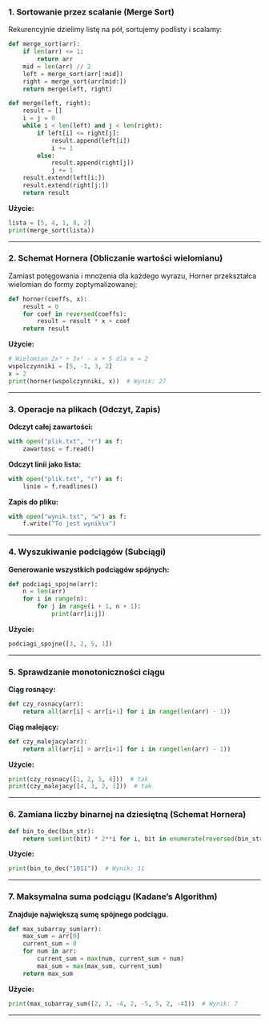 ### **1. Sortowanie przez scalanie (Merge Sort)**  
Rekurencyjnie dzielimy listę na pół, sortujemy podlisty i scalamy:  
```python
def merge_sort(arr):
    if len(arr) <= 1:
        return arr
    mid = len(arr) // 2
    left = merge_sort(arr[:mid])
    right = merge_sort(arr[mid:])
    return merge(left, right)

def merge(left, right):
    result = []
    i = j = 0
    while i < len(left) and j < len(right):
        if left[i] <= right[j]:
            result.append(left[i])
            i += 1
        else:
            result.append(right[j])
            j += 1
    result.extend(left[i:])
    result.extend(right[j:])
    return result
```

**Użycie:**
```python
lista = [5, 4, 1, 8, 2]
print(merge_sort(lista))
```

---

### **2. Schemat Hornera (Obliczanie wartości wielomianu)**
Zamiast potęgowania i mnożenia dla każdego wyrazu, Horner przekształca wielomian do formy zoptymalizowanej:  
```python
def horner(coeffs, x):
    result = 0
    for coef in reversed(coeffs):
        result = result * x + coef
    return result
```

**Użycie:**
```python
# Wielomian 2x³ + 3x² - x + 5 dla x = 2
wspolczynniki = [5, -1, 3, 2]
x = 2
print(horner(wspolczynniki, x))  # Wynik: 27
```

---

### **3. Operacje na plikach (Odczyt, Zapis)**
**Odczyt całej zawartości:**
```python
with open("plik.txt", "r") as f:
    zawartosc = f.read()
```

**Odczyt linii jako lista:**
```python
with open("plik.txt", "r") as f:
    linie = f.readlines()
```

**Zapis do pliku:**
```python
with open("wynik.txt", "w") as f:
    f.write("To jest wynik\n")
```

---

### **4. Wyszukiwanie podciągów (Subciągi)**
**Generowanie wszystkich podciągów spójnych:**
```python
def podciagi_spojne(arr):
    n = len(arr)
    for i in range(n):
        for j in range(i + 1, n + 1):
            print(arr[i:j])
```

**Użycie:**
```python
podciagi_spojne([3, 2, 5, 1])
```

---

### **5. Sprawdzanie monotoniczności ciągu**  
**Ciąg rosnący:**
```python
def czy_rosnacy(arr):
    return all(arr[i] < arr[i+1] for i in range(len(arr) - 1))
```

**Ciąg malejący:**
```python
def czy_malejacy(arr):
    return all(arr[i] > arr[i+1] for i in range(len(arr) - 1))
```

**Użycie:**
```python
print(czy_rosnacy([1, 2, 3, 4]))  # tak
print(czy_malejacy([4, 3, 2, 1]))  # tak
```

---

### **6. Zamiana liczby binarnej na dziesiętną (Schemat Hornera)**
```python
def bin_to_dec(bin_str):
    return sum(int(bit) * 2**i for i, bit in enumerate(reversed(bin_str)))
```

**Użycie:**
```python
print(bin_to_dec("1011"))  # Wynik: 11
```

---

### **7. Maksymalna suma podciągu (Kadane’s Algorithm)**
**Znajduje największą sumę spójnego podciągu.**
```python
def max_subarray_sum(arr):
    max_sum = arr[0]
    current_sum = 0
    for num in arr:
        current_sum = max(num, current_sum + num)
        max_sum = max(max_sum, current_sum)
    return max_sum
```

**Użycie:**
```python
print(max_subarray_sum([2, 3, -4, 2, -5, 5, 2, -4]))  # Wynik: 7
```

---